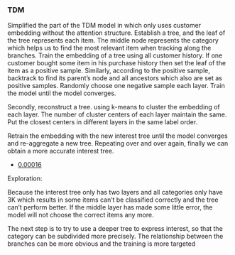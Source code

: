 ### TDM

Simplified the part of the TDM model in which only uses customer embedding without the attention structure. Establish a tree, and the leaf of the tree represents each item. The middle node represents the category which helps us to find the most relevant item when tracking along the branches. Train the embedding of a tree using all customer history. If one customer bought some item in his purchase history then set the leaf of the item as a positive sample. Similarly, according to the positive sample, backtrack to find its parent’s node and all ancestors which also are set as positive samples. Randomly choose one negative sample each layer. Train the model until the model converges. 

Secondly, reconstruct a tree. using k-means to cluster the embedding of each layer. The number of cluster centers of each layer maintain the same. Put the closest centers in different layers in the same label order.

Retrain the embedding with the new interest tree until the model converges and re-aggregate a new tree. Repeating over and over again, finally we can obtain a more accurate interest tree.


- [0.00016](https://www.kaggle.com/code/tao58lee/h-m-pure-pytorch-baseline-2-layer-tdm?scriptVersionId=103956826)


Exploration:

Because the interest tree only has two layers and all categories only have 3K which results in some items can’t be classified correctly and the tree can’t perform better. If the middle layer has made some little error, the model will not choose the correct items any more. 

The next step is to try to use a deeper tree to express interest, so that the category can be subdivided more precisely. The relationship between the branches can be more obvious and the training is more targeted


